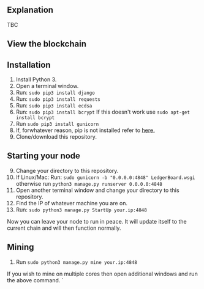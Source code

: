 ## Explanation
TBC

## View the blockchain










## Installation

1. Install Python 3.
2. Open a terminal window.
2. Run: `sudo pip3 install django`
3. Run: `sudo pip3 install requests`
4. Run: `sudo pip3 install ecdsa`
5. Run: `sudo pip3 install bcrypt` If this doesn't work use `sudo apt-get install bcrypt`
6. Run `sudo pip3 install gunicorn`
7. If, forwhatever reason, pip is not installed refer to [here.](https://pip.pypa.io/en/stable/installing/)
8. Clone/download this repository.

## Starting your node


9. Change your directory to this repository.
10. If Linux/Mac: Run: `sudo gunicorn -b "0.0.0.0:4848" LedgerBoard.wsgi` otherwise run `python3 manage.py runserver 0.0.0.0:4848`
11. Open another terminal window and change your directory to this repository.
12. Find the IP of whatever machine you are on.
13. Run: `sudo python3 manage.py StartUp your.ip:4848`

Now you can leave your node to run in peace. It will update itself to the current chain and will then function normally.

## Mining
1. Run `sudo python3 manage.py mine your.ip:4848`

If you wish to mine on multiple cores then open additional windows and run the above command.
`

 
 